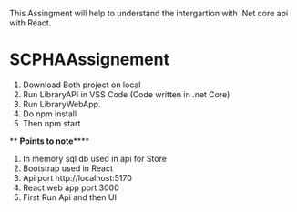 This Assingment will help to understand the intergartion with .Net core api with React.

# SCPHAAssignement
1. Download Both project on local
2. Run LibraryAPI in VSS Code (Code written in .net Core)
3. Run LibraryWebApp.
4. Do npm install
5. Then npm start

**   **Points to note******

 1.  In memory sql db used in api for Store
 2.  Bootstrap used in React
 3.  Api port http://localhost:5170
 4.  React web app port 3000
 5.  First Run Api and then UI

   

